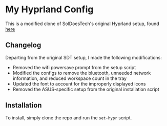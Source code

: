 # My Hyprland Config
This is a modified clone of SolDoesTech's original Hyprland setup, found [here](https://github.com/SolDoesTech/hyprland)

## Changelog
Departing from the original SDT setup, I made the following modifications:

- Removed the wifi powersave prompt from the setup script
- Modified the configs to remove the bluetooth, unneeded network information, and reduced workspace count in the tray
- Updated the font to account for the improperly displayed icons
- Removed the ASUS-specific setup from the original installation script

## Installation
To install, simply clone the repo and run the ```set-hypr``` script.